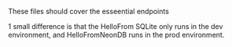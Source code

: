These files should cover the esseential endpoints

1 small difference is that the HelloFrom SQLite only runs in the dev environment, and HelloFromNeonDB runs in the prod environment.







